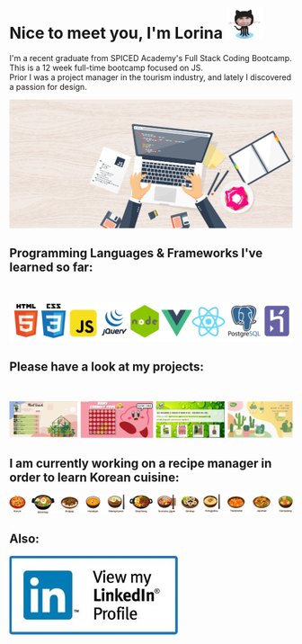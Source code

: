 # Nice to meet you, I'm Lorina <img vertical-align="sub" alt="image: Flaticon.com'" width="66px" height="55px" src="assets/Loricat_small.png">

I'm a recent graduate from SPICED Academy's Full Stack Coding Bootcamp. This is a 12 week full-time bootcamp focused on JS.  
Prior I was a project manager in the tourism industry, and lately I discovered a passion for design. 

![My Banner](assets/GitHub_Banner.png)

## Programming Languages & Frameworks I've learned so far:

<br/>

[![Programming Languages](assets/Programming_Languages.png)](https://www.spiced-academy.com/en/program/full-stack-web-development)

## Please have a look at my projects:

<br/>

[![Programming Project](assets/Project_Banner.png)](https://github.com/LorinaKnippfeld?tab=repositories)

## I am currently working on a recipe manager in order to learn Korean cuisine:

[![Recipe Manager](assets/Korean_Cuisine.png)](https://en.wikipedia.org/wiki/Korean_cuisine)

## Also:

[![LinkedIn Profile](assets/Linkedin_icon_smaller.jpg)](https://www.linkedin.com/in/lorinaknippfeld)
